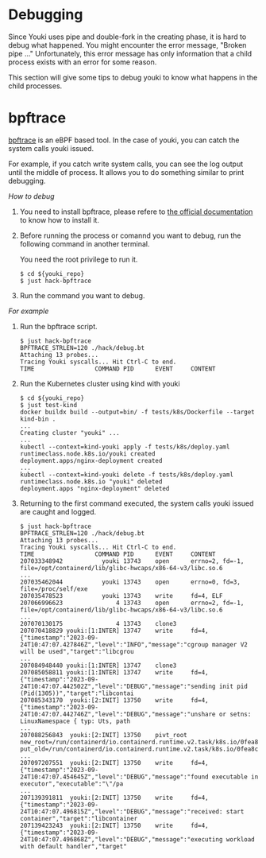 # Debugging

Since Youki uses pipe and double-fork in the creating phase, it is hard to debug what happened.
You might encounter the error message, "Broken pipe ..." Unfortunately, 
this error message has only information that a child process exists with an error for some reason.

This section will give some tips to debug youki to know what happens in the child processes.

# bpftrace

[bpftrace](https://github.com/iovisor/bpftrace) is an eBPF based tool.
In the case of youki, you can catch the system calls youki issued.

For example, if you catch write system calls, you can see the log output until the middle of process.
It allows you to do something similar to print debugging.

_How to debug_
1. You need to install bpftrace, please refere to [the official documentation](https://github.com/iovisor/bpftrace/blob/master/INSTALL.md) to know how to install it.
2. Before running the process or comannd you want to debug, run the following command in another terminal.

    You need the root privilege to run it.
    ```console
    $ cd ${youki_repo}
    $ just hack-bpftrace
    ```
3. Run the command you want to debug.

_For example_

1. Run the bpftrace script.

    ```console
    $ just hack-bpftrace
    BPFTRACE_STRLEN=120 ./hack/debug.bt
    Attaching 13 probes...
    Tracing Youki syscalls... Hit Ctrl-C to end.
    TIME                 COMMAND PID      EVENT     CONTENT
    ```

2. Run the Kubernetes cluster using kind with youki

    ```console
    $ cd ${youki_repo}
    $ just test-kind
    docker buildx build --output=bin/ -f tests/k8s/Dockerfile --target kind-bin .
    ...
    Creating cluster "youki" ...
    ...
    kubectl --context=kind-youki apply -f tests/k8s/deploy.yaml
    runtimeclass.node.k8s.io/youki created
    deployment.apps/nginx-deployment created
    ...
    kubectl --context=kind-youki delete -f tests/k8s/deploy.yaml
    runtimeclass.node.k8s.io "youki" deleted
    deployment.apps "nginx-deployment" deleted
    ```

3. Returning to the first command executed, the system calls youki issued are caught and logged.
    
    ```console
    $ just hack-bpftrace
    BPFTRACE_STRLEN=120 ./hack/debug.bt
    Attaching 13 probes...
    Tracing Youki syscalls... Hit Ctrl-C to end.
    TIME                 COMMAND PID      EVENT     CONTENT
    207033348942           youki 13743    open      errno=2, fd=-1, file=/opt/containerd/lib/glibc-hwcaps/x86-64-v3/libc.so.6
    ...
    207035462044           youki 13743    open      errno=0, fd=3, file=/proc/self/exe
    207035478523           youki 13743    write     fd=4, ELF
    207066996623               4 13743    open      errno=2, fd=-1, file=/opt/containerd/lib/glibc-hwcaps/x86-64-v3/libc.so.6
    ...
    207070130175               4 13743    clone3
    207070418829 youki:[1:INTER] 13747    write     fd=4, {"timestamp":"2023-09-24T10:47:07.427846Z","level":"INFO","message":"cgroup manager V2 will be used","target":"libcgrou
    ...
    207084948440 youki:[1:INTER] 13747    clone3
    207085058811 youki:[1:INTER] 13747    write     fd=4, {"timestamp":"2023-09-24T10:47:07.442502Z","level":"DEBUG","message":"sending init pid (Pid(1305))","target":"libcontai
    207085343170  youki:[2:INIT] 13750    write     fd=4, {"timestamp":"2023-09-24T10:47:07.442746Z","level":"DEBUG","message":"unshare or setns: LinuxNamespace { typ: Uts, path
    ...
    207088256843  youki:[2:INIT] 13750    pivt_root new_root=/run/containerd/io.containerd.runtime.v2.task/k8s.io/0fea8cf5f8d1619a35ca67fd6fa73d8d7c8fc70ac2ed43ee2ac2f8610bb938f6/r, put_old=/run/containerd/io.containerd.runtime.v2.task/k8s.io/0fea8cf5f8d1619a35ca67fd6fa73d8d7c8fc70ac2ed43ee2ac2f8610bb938f6/r
    ...
    207097207551  youki:[2:INIT] 13750    write     fd=4, {"timestamp":"2023-09-24T10:47:07.454645Z","level":"DEBUG","message":"found executable in executor","executable":"\"/pa
    ...
    207139391811  youki:[2:INIT] 13750    write     fd=4, {"timestamp":"2023-09-24T10:47:07.496815Z","level":"DEBUG","message":"received: start container","target":"libcontainer
    207139423243  youki:[2:INIT] 13750    write     fd=4, {"timestamp":"2023-09-24T10:47:07.496868Z","level":"DEBUG","message":"executing workload with default handler","target"

    ```
